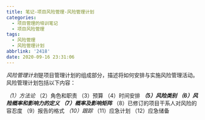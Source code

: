 ```yaml
---
title: 笔记-项目风险管理-风险管理计划
categories:
  - 项目管理的培训笔记
  - 项目风险管理
tags:
  - 风险管理
  - 风险管理计划
abbrlink: '2418'
date: 2020-09-16 23:31:06
---
```


*风险管理计划*是项目管理计划的组成部分，描述将如何安排与实施风险管理活动。风险管理计划包括以下内容：

*（1）方法论*
（2）角色和职责
（3）预算
（4）时间安排
***（5）风险类别***
***（6）风险概率和影响力的定义***
***（7）概率及影响矩阵***
（8）已修订的项目干系人对风险的容忍度
（9）报告的格式
*（10）跟踪*
（11）应急计划
（12）应急储备
